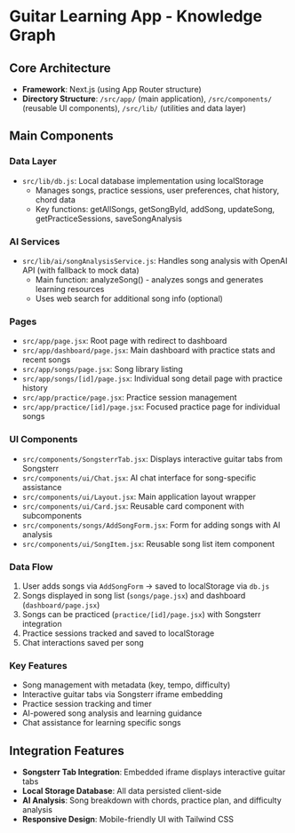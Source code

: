 # Guitar Learning App - Knowledge Graph

## Core Architecture
- **Framework**: Next.js (using App Router structure)
- **Directory Structure**: `/src/app/` (main application), `/src/components/` (reusable UI components), `/src/lib/` (utilities and data layer)

## Main Components

### Data Layer
- `src/lib/db.js`: Local database implementation using localStorage
  - Manages songs, practice sessions, user preferences, chat history, chord data
  - Key functions: getAllSongs, getSongById, addSong, updateSong, getPracticeSessions, saveSongAnalysis

### AI Services
- `src/lib/ai/songAnalysisService.js`: Handles song analysis with OpenAI API (with fallback to mock data)
  - Main function: analyzeSong() - analyzes songs and generates learning resources
  - Uses web search for additional song info (optional)

### Pages
- `src/app/page.jsx`: Root page with redirect to dashboard
- `src/app/dashboard/page.jsx`: Main dashboard with practice stats and recent songs
- `src/app/songs/page.jsx`: Song library listing
- `src/app/songs/[id]/page.jsx`: Individual song detail page with practice history
- `src/app/practice/page.jsx`: Practice session management 
- `src/app/practice/[id]/page.jsx`: Focused practice page for individual songs

### UI Components
- `src/components/SongsterrTab.jsx`: Displays interactive guitar tabs from Songsterr
- `src/components/ui/Chat.jsx`: AI chat interface for song-specific assistance
- `src/components/ui/Layout.jsx`: Main application layout wrapper
- `src/components/ui/Card.jsx`: Reusable card component with subcomponents
- `src/components/songs/AddSongForm.jsx`: Form for adding songs with AI analysis
- `src/components/ui/SongItem.jsx`: Reusable song list item component

### Data Flow
1. User adds songs via `AddSongForm` → saved to localStorage via `db.js`
2. Songs displayed in song list (`songs/page.jsx`) and dashboard (`dashboard/page.jsx`)
3. Songs can be practiced (`practice/[id]/page.jsx`) with Songsterr integration
4. Practice sessions tracked and saved to localStorage
5. Chat interactions saved per song

### Key Features
- Song management with metadata (key, tempo, difficulty)
- Interactive guitar tabs via Songsterr iframe embedding
- Practice session tracking and timer
- AI-powered song analysis and learning guidance
- Chat assistance for learning specific songs

## Integration Features
- **Songsterr Tab Integration**: Embedded iframe displays interactive guitar tabs
- **Local Storage Database**: All data persisted client-side
- **AI Analysis**: Song breakdown with chords, practice plan, and difficulty analysis
- **Responsive Design**: Mobile-friendly UI with Tailwind CSS 